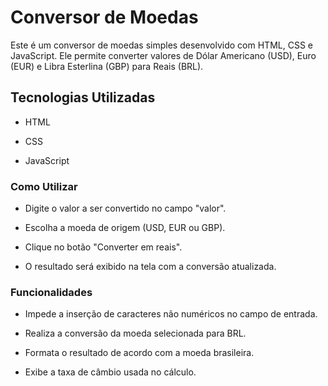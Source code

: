 <h1>Conversor de Moedas</h1>

Este é um conversor de moedas simples desenvolvido com HTML, CSS e JavaScript. Ele permite converter valores de Dólar Americano (USD), Euro (EUR) e Libra Esterlina (GBP) para Reais (BRL).

<h2>Tecnologias Utilizadas</h2>

- HTML

- CSS

- JavaScript

<h3>Como Utilizar</h3>

- Digite o valor a ser convertido no campo "valor".

- Escolha a moeda de origem (USD, EUR ou GBP).

- Clique no botão "Converter em reais".

- O resultado será exibido na tela com a conversão atualizada.

<h3>Funcionalidades</h3>

- Impede a inserção de caracteres não numéricos no campo de entrada.

- Realiza a conversão da moeda selecionada para BRL.

- Formata o resultado de acordo com a moeda brasileira.

- Exibe a taxa de câmbio usada no cálculo.
